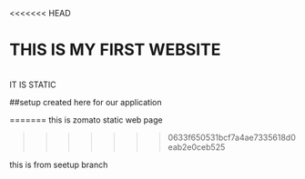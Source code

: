 <<<<<<< HEAD
# THIS IS MY FIRST WEBSITE 
<BR>
 IT IS STATIC

 ##setup created here for our application
 
=======
this is zomato static web page
>>>>>>> 0633f650531bcf7a4ae7335618d0eab2e0ceb525

this is from seetup branch
